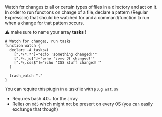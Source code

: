 Watch for changes to all or certain types of files in a directory and act on it.   
In order to run functions on change of a file, declare a pattern (Regular Expressoin) that should be watched
for and a command/function to run when a change for that pattern occurs.  

:warning: make sure to name your array **tasks** !

```
# Watch for changes, run tasks
function watch {
  declare -A tasks=(
    [".*\*.*"]="echo 'something changed!'"
    [".*\.js$"]="echo 'some JS changed!'"
    [".*\.css$"]="echo 'CSS stuff changed!'"
  )

  trash_watch "."
}
```

You can require this plugin in a taskfile with
`plug wat.sh`

- Requires bash 4.0+ for the array   
- Relies on `md5` which might not be present on every OS (you can easily exchange that though)
